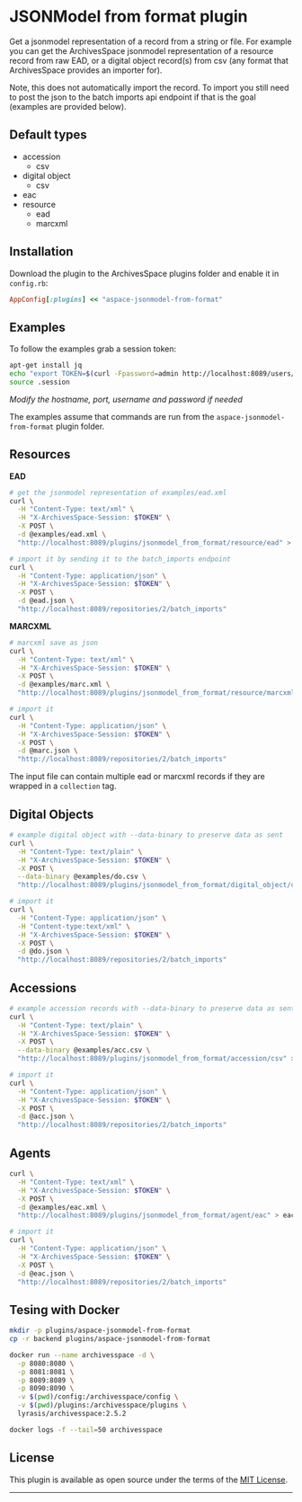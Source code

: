 # JSONModel from format plugin

Get a jsonmodel representation of a record from a string or file. For example you can get the ArchivesSpace jsonmodel representation of a resource record from raw EAD, or a digital object record(s) from csv (any format that ArchivesSpace provides an importer for).

Note, this does not automatically import the record. To import you still need to post the json to the batch imports api endpoint if that is the goal (examples are provided below).

## Default types

- accession
  - csv
- digital object
  - csv
- eac
- resource
  - ead
  - marcxml

## Installation

Download the plugin to the ArchivesSpace plugins folder and enable it in `config.rb`:

```ruby
AppConfig[:plugins] << "aspace-jsonmodel-from-format"
```

## Examples

To follow the examples grab a session token:

```bash
apt-get install jq
echo "export TOKEN=$(curl -Fpassword=admin http://localhost:8089/users/admin/login | jq '.session')" > .session
source .session
```

_Modify the hostname, port, username and password if needed_

The examples assume that commands are run from the `aspace-jsonmodel-from-format` plugin folder.

## Resources

**EAD**

```bash
# get the jsonmodel representation of examples/ead.xml
curl \
  -H "Content-Type: text/xml" \
  -H "X-ArchivesSpace-Session: $TOKEN" \
  -X POST \
  -d @examples/ead.xml \
  "http://localhost:8089/plugins/jsonmodel_from_format/resource/ead" > ead.json

# import it by sending it to the batch_imports endpoint
curl \
  -H "Content-Type: application/json" \
  -H "X-ArchivesSpace-Session: $TOKEN" \
  -X POST \
  -d @ead.json \
  "http://localhost:8089/repositories/2/batch_imports"
```

**MARCXML**

```bash
# marcxml save as json
curl \
  -H "Content-Type: text/xml" \
  -H "X-ArchivesSpace-Session: $TOKEN" \
  -X POST \
  -d @examples/marc.xml \
  "http://localhost:8089/plugins/jsonmodel_from_format/resource/marcxml" > marc.json

# import it
curl \
  -H "Content-Type: application/json" \
  -H "X-ArchivesSpace-Session: $TOKEN" \
  -X POST \
  -d @marc.json \
  "http://localhost:8089/repositories/2/batch_imports"
```

The input file can contain multiple ead or marcxml records if they are wrapped in a `collection` tag.

## Digital Objects

```bash
# example digital object with --data-binary to preserve data as sent
curl \
  -H "Content-Type: text/plain" \
  -H "X-ArchivesSpace-Session: $TOKEN" \
  -X POST \
  --data-binary @examples/do.csv \
  "http://localhost:8089/plugins/jsonmodel_from_format/digital_object/csv" > do.json

# import it
curl \
  -H "Content-Type: application/json" \
  -H "Content-type:text/xml" \
  -H "X-ArchivesSpace-Session: $TOKEN" \
  -X POST \
  -d @do.json \
  "http://localhost:8089/repositories/2/batch_imports"
```

## Accessions

```bash
# example accession records with --data-binary to preserve data as sent
curl \
  -H "Content-Type: text/plain" \
  -H "X-ArchivesSpace-Session: $TOKEN" \
  -X POST \
  --data-binary @examples/acc.csv \
  "http://localhost:8089/plugins/jsonmodel_from_format/accession/csv" > acc.json

# import it
curl \
  -H "Content-Type: application/json" \
  -H "X-ArchivesSpace-Session: $TOKEN" \
  -X POST \
  -d @acc.json \
  "http://localhost:8089/repositories/2/batch_imports"
```

## Agents

```bash
curl \
  -H "Content-Type: text/xml" \
  -H "X-ArchivesSpace-Session: $TOKEN" \
  -X POST \
  -d @examples/eac.xml \
  "http://localhost:8089/plugins/jsonmodel_from_format/agent/eac" > eac.json

# import it
curl \
  -H "Content-Type: application/json" \
  -H "X-ArchivesSpace-Session: $TOKEN" \
  -X POST \
  -d @eac.json \
  "http://localhost:8089/repositories/2/batch_imports"
```

## Tesing with Docker

```bash
mkdir -p plugins/aspace-jsonmodel-from-format
cp -r backend plugins/aspace-jsonmodel-from-format

docker run --name archivesspace -d \
  -p 8080:8080 \
  -p 8081:8081 \
  -p 8089:8089 \
  -p 8090:8090 \
  -v $(pwd)/config:/archivesspace/config \
  -v $(pwd)/plugins:/archivesspace/plugins \
  lyrasis/archivesspace:2.5.2

docker logs -f --tail=50 archivesspace
```

## License

This plugin is available as open source under the terms of the [MIT License](http://opensource.org/licenses/MIT).

---
